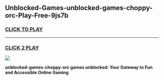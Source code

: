 
## Unblocked-Games-unblocked-games-choppy-orc-Play-Free-9js7b
<h3>
<a href="https://premium76.site?title=unblocked-games-choppy-orc&ref=09A">CLICK TO PLAY</a></h3>
<hr>

<h3>
<a href="https://premium76.site?title=unblocked-games-choppy-orc&ref=09A">CLICK 2 PLAY</a>
  
</h3>

<a href="https://premium76.site?title=unblocked-games-choppy-orc&ref=09A"><img src="https://clearcache.store/games.png"></a>


**unblocked-games-choppy-orc games unblocked: Your Gateway to Fun and Accessible Online Gaming**
